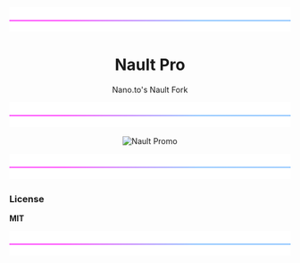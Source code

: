 ![line](https://github.com/fwd/n2/raw/master/.github/line.png)

<h1 align="center">Nault Pro</h1>

<p align="center">Nano.to's Nault Fork</p>

![line](https://github.com/fwd/n2/raw/master/.github/line.png)

<p align="center">
  <img src="https://github.com/fwd/nault/raw/master/.github/screen.png" alt="Nault Promo" />
</p>

![line](https://github.com/fwd/n2/raw/master/.github/line.png)

### License 

**MIT**

![line](https://github.com/fwd/n2/raw/master/.github/line.png)